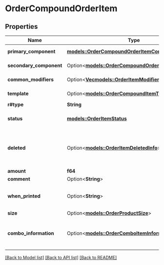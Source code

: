 # OrderCompoundOrderItem

## Properties

Name | Type | Description | Notes
------------ | ------------- | ------------- | -------------
**primary_component** | [**models::OrderCompoundOrderItemComponent**](OrderCompoundOrderItemComponent.md) | Main component. | 
**secondary_component** | Option<[**models::OrderCompoundOrderItemComponent**](OrderCompoundOrderItemComponent.md)> | Additional component. | [optional]
**common_modifiers** | Option<[**Vec<models::OrderItemModifier>**](OrderItemModifier.md)> | Indivisible modifiers. | [optional]
**template** | Option<[**models::OrderCompoundItemTemplate**](OrderCompoundItemTemplate.md)> | Modifier scheme. | [optional]
**r#type** | **String** |  | 
**status** | [**models::OrderItemStatus**](OrderItemStatus.md) | Item cooking status. | 
**deleted** | Option<[**models::OrderItemDeletedInfo**](OrderItemDeletedInfo.md)> | Item deletion details. If filled up, item is deleted. | [optional]
**amount** | **f64** | Quantity. | 
**comment** | Option<**String**> | Comment. | [optional]
**when_printed** | Option<**String**> | Printing time (Local for the terminal). | [optional]
**size** | Option<[**models::OrderProductSize**](OrderProductSize.md)> | Size. | [optional]
**combo_information** | Option<[**models::OrderComboItemInformation**](OrderComboItemInformation.md)> | Combo details, if order item is part of combo. | [optional]

[[Back to Model list]](../README.md#documentation-for-models) [[Back to API list]](../README.md#documentation-for-api-endpoints) [[Back to README]](../README.md)


